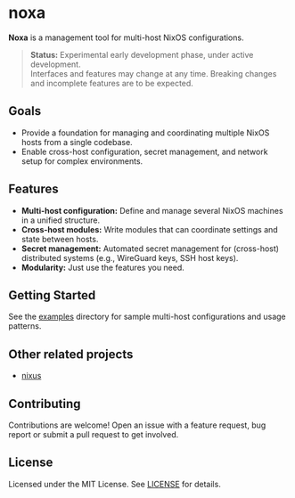 # noxa

**Noxa** is a management tool for multi-host NixOS configurations.

> **Status:** Experimental early development phase, under active development.  
> Interfaces and features may change at any time.
> Breaking changes and incomplete features are to be expected.

## Goals

- Provide a foundation for managing and coordinating multiple NixOS hosts from a single codebase.
- Enable cross-host configuration, secret management, and network setup for complex environments.

## Features

- **Multi-host configuration:** Define and manage several NixOS machines in a unified structure.
- **Cross-host modules:** Write modules that can coordinate settings and state between hosts.
- **Secret management:** Automated secret management for (cross-host) distributed systems (e.g., WireGuard keys, SSH host keys).
- **Modularity:** Just use the features you need.


## Getting Started

See the [examples](examples/) directory for sample multi-host configurations and usage patterns.

## Other related projects
- [nixus](https://github.com/infinisil/nixus/)

## Contributing

Contributions are welcome! Open an issue with a feature request, bug report or submit a pull request to get involved.

## License

Licensed under the MIT License. See [LICENSE](LICENSE) for details.